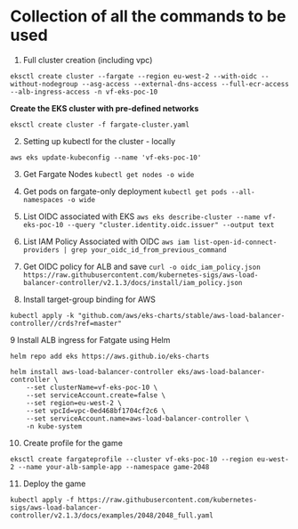 # Collection of all the commands to be used

1. Full cluster creation (including vpc)
```
eksctl create cluster --fargate --region eu-west-2 --with-oidc --without-nodegroup --asg-access --external-dns-access --full-ecr-access --alb-ingress-access -n vf-eks-poc-10
```
**Create the EKS cluster with pre-defined networks**
```
eksctl create cluster -f fargate-cluster.yaml
```

2. Setting up kubectl for the cluster - locally
```
aws eks update-kubeconfig --name 'vf-eks-poc-10'
```

3. Get Fargate Nodes
`kubectl get nodes -o wide`

4. Get pods on fargate-only deployment
`kubectl get pods --all-namespaces -o wide`


5. List OIDC associated with EKS
`aws eks describe-cluster --name vf-eks-poc-10 --query "cluster.identity.oidc.issuer" --output text`
6. List IAM Policy Associated with OIDC
`aws iam list-open-id-connect-providers | grep your_oidc_id_from_previous_command`

7. Get OIDC policy for ALB and save
`curl -o oidc_iam_policy.json https://raw.githubusercontent.com/kubernetes-sigs/aws-load-balancer-controller/v2.1.3/docs/install/iam_policy.json`

8. Install target-group binding for AWS
```
kubectl apply -k "github.com/aws/eks-charts/stable/aws-load-balancer-controller//crds?ref=master"
```

9 Install ALB ingress for Fatgate using Helm
```
helm repo add eks https://aws.github.io/eks-charts

helm install aws-load-balancer-controller eks/aws-load-balancer-controller \
    --set clusterName=vf-eks-poc-10 \
    --set serviceAccount.create=false \
    --set region=eu-west-2 \
    --set vpcId=vpc-0ed468bf1704cf2c6 \
    --set serviceAccount.name=aws-load-balancer-controller \
    -n kube-system
```

10. Create profile for the game
```
eksctl create fargateprofile --cluster vf-eks-poc-10 --region eu-west-2 --name your-alb-sample-app --namespace game-2048
```

11. Deploy the game
```
kubectl apply -f https://raw.githubusercontent.com/kubernetes-sigs/aws-load-balancer-controller/v2.1.3/docs/examples/2048/2048_full.yaml

```